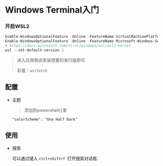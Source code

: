 <!-- 
title: WinTer
sort: 
--> 
# Windows Terminal入门

### 开启WSL2

```powershell
Enable-WindowsOptionalFeature -Online -FeatureName VirtualMachinePlatform
Enable-WindowsOptionalFeature -Online -FeatureName Microsoft-Windows-Subsystem-Linux
# https://docs.microsoft.com/nl-nl/windows/wsl/wsl2-kernel
wsl --set-default-version 2
```

> 进入应用商店安装想要的发行版即可
>
> 彩蛋：`wslfetch`

## 配置

- 主题

  > 添加到powershell{}里
  
  `"colorScheme": "One Half Dark"`

## 使用

- 搜索

  可以通过键入 `ctrl+shift+f `打开搜索对话框.